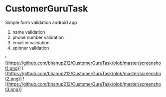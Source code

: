 # CustomerGuruTask

Simple form validation android app
   1. name validation
   2. phone number validation
   3. email id validation
   4. spinner validation
   
   ![(https://github.com/bhanup212/CustomerGuruTask/blob/master/screenshot1.png)]
   ![(https://github.com/bhanup212/CustomerGuruTask/blob/master/screenshot2.png)]
   ![(https://github.com/bhanup212/CustomerGuruTask/blob/master/screenshot3.png)]
